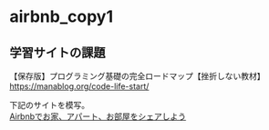 # airbnb_copy1

## 学習サイトの課題
【保存版】プログラミング基礎の完全ロードマップ【挫折しない教材】<br>
https://manablog.org/code-life-start/

下記のサイトを模写。<br>
[Airbnbでお家、アパート、お部屋をシェアしよう](https://www.airbnb.jp/host/homes?_set_bev_on_new_domain=1597937345_YmY1YzI4NjdlZDU1)
